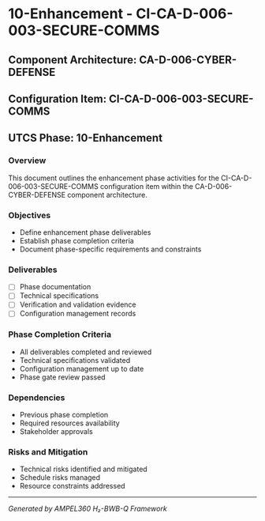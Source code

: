 # 10-Enhancement - CI-CA-D-006-003-SECURE-COMMS

## Component Architecture: CA-D-006-CYBER-DEFENSE
## Configuration Item: CI-CA-D-006-003-SECURE-COMMS
## UTCS Phase: 10-Enhancement

### Overview
This document outlines the enhancement phase activities for the CI-CA-D-006-003-SECURE-COMMS configuration item within the CA-D-006-CYBER-DEFENSE component architecture.

### Objectives
- Define enhancement phase deliverables
- Establish phase completion criteria
- Document phase-specific requirements and constraints

### Deliverables
- [ ] Phase documentation
- [ ] Technical specifications
- [ ] Verification and validation evidence
- [ ] Configuration management records

### Phase Completion Criteria
- All deliverables completed and reviewed
- Technical specifications validated
- Configuration management up to date
- Phase gate review passed

### Dependencies
- Previous phase completion
- Required resources availability
- Stakeholder approvals

### Risks and Mitigation
- Technical risks identified and mitigated
- Schedule risks managed
- Resource constraints addressed

---
*Generated by AMPEL360 H₂-BWB-Q Framework*
